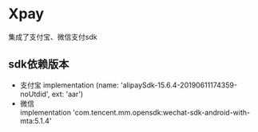 
# Xpay 
集成了支付宝、微信支付sdk  

## sdk依赖版本
 - 支付宝 
implementation (name: 'alipaySdk-15.6.4-20190611174359-noUtdid', ext: 'aar')
 - 微信  
 implementation 'com.tencent.mm.opensdk:wechat-sdk-android-with-mta:5.1.4'
